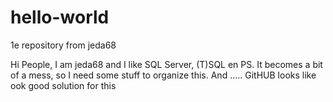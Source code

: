 # hello-world
1e repository from jeda68

Hi People, 
I am jeda68 and I like SQL Server, (T)SQL en PS.
It becomes a bit of a mess, so I need some stuff to organize this.
And ..... GitHUB looks like ook good solution for this
